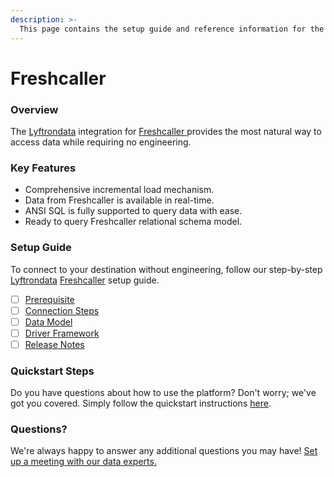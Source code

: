 ```yaml
---
description: >-
  This page contains the setup guide and reference information for the Freshcaller source connector.
---
```


# Freshcaller

### Overview

The [Lyftrondata](https://www.lyftrondata.com/) integration for [Freshcaller](https://www.lyftrondata.com/integration/freshcaller/)[ ](https://www.lyftrondata.com/integration/freshcaller/)provides the most natural way to access data while requiring no engineering.

### Key Features

* Comprehensive incremental load mechanism.
* Data from Freshcaller is available in real-time.&#x20;
* ANSI SQL is fully supported to query data with ease.
* Ready to query Freshcaller relational schema model.

### Setup Guide

To connect to your destination without engineering, follow our step-by-step [Lyftrondata](https://www.lyftrondata.com/)  [Freshcaller](https://www.lyftrondata.com/integration/freshcaller/) setup guide.

* [ ] [Prerequisite](../../business-analytics/freshcaller/prerequisite.md)
* [ ] [Connection Steps](../../business-analytics/freshcaller/connection-steps.md)
* [ ] [Data Model](../../business-analytics/freshcaller/data-model/)
* [ ] [Driver Framework](../../business-analytics/freshcaller/driver-framework/)
* [ ] [Release Notes](../../business-analytics/freshcaller/release-notes.md)

### Quickstart Steps

Do you have questions about how to use the platform? Don't worry; we've got you covered. Simply follow the quickstart instructions [here](../../../quickstart-steps.md).

### Questions? <a href="#questions" id="questions"></a>

We're always happy to answer any additional questions you may have! [Set up a meeting with our data experts.](https://www.lyftrondata.com/book-a-meeting/)

